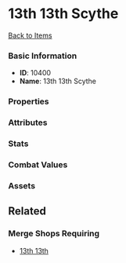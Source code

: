 # 13th 13th Scythe

<no description available>

[Back to Items](../items.md)

### Basic Information

- **ID**: 10400
- **Name**: 13th 13th Scythe

### Properties


### Attributes


### Stats


### Combat Values


### Assets


## Related

### Merge Shops Requiring

- [13th 13th](../merge-shops/147-13th-13th.md)

